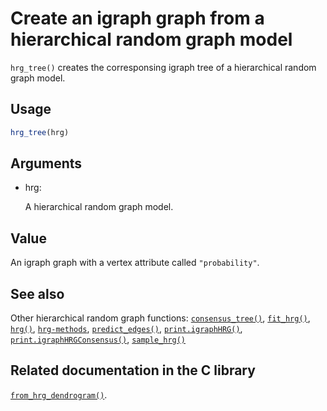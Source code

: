 # Create an igraph graph from a hierarchical random graph model

`hrg_tree()` creates the corresponsing igraph tree of a hierarchical
random graph model.

## Usage

``` r
hrg_tree(hrg)
```

## Arguments

- hrg:

  A hierarchical random graph model.

## Value

An igraph graph with a vertex attribute called `"probability"`.

## See also

Other hierarchical random graph functions:
[`consensus_tree()`](https://r.igraph.org/reference/consensus_tree.md),
[`fit_hrg()`](https://r.igraph.org/reference/fit_hrg.md),
[`hrg()`](https://r.igraph.org/reference/hrg.md),
[`hrg-methods`](https://r.igraph.org/reference/hrg-methods.md),
[`predict_edges()`](https://r.igraph.org/reference/predict_edges.md),
[`print.igraphHRG()`](https://r.igraph.org/reference/print.igraphHRG.md),
[`print.igraphHRGConsensus()`](https://r.igraph.org/reference/print.igraphHRGConsensus.md),
[`sample_hrg()`](https://r.igraph.org/reference/sample_hrg.md)

## Related documentation in the C library

[`from_hrg_dendrogram()`](https://igraph.org/c/html/0.10.17/igraph-HRG.html#igraph_from_hrg_dendrogram).
